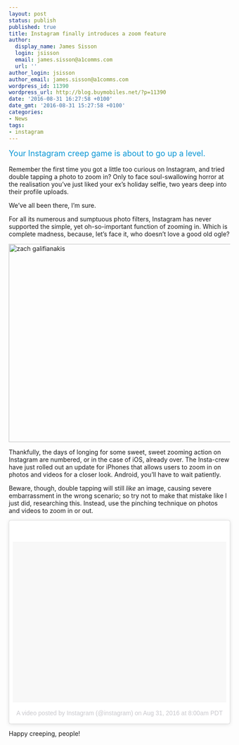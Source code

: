 ```yaml
---
layout: post
status: publish
published: true
title: Instagram finally introduces a zoom feature
author:
  display_name: James Sisson
  login: jsisson
  email: james.sisson@a1comms.com
  url: ''
author_login: jsisson
author_email: james.sisson@a1comms.com
wordpress_id: 11390
wordpress_url: http://blog.buymobiles.net/?p=11390
date: '2016-08-31 16:27:58 +0100'
date_gmt: '2016-08-31 15:27:58 +0100'
categories:
- News
tags:
- instagram
---
```

<p><span class="postStandFirst" style="color: #0896d5; line-height: 26px; font-size: 18px;">Your Instagram creep game is about to go up a level.</span></p>
<p>Remember the first time you got a little too curious on Instagram, and tried double tapping a photo to zoom in? Only to face&nbsp;soul-swallowing horror at the realisation you&rsquo;ve just liked your ex&rsquo;s holiday selfie, two years deep into their profile uploads.</p>
<p>We&rsquo;ve all been there, I&rsquo;m sure.</p>
<p>For all its numerous and sumptuous photo filters, Instagram has never supported the simple, yet oh-so-important function of zooming in. Which is complete madness, because, let&rsquo;s face it, who doesn&rsquo;t love a good old ogle?</p>
<p><img class="aligncenter wp-image-11403" src="https://a1comms-blog-buymobiles.storage.googleapis.com/2016/08/zach-galifianakis.gif" alt="zach galifianakis" width="600" height="450" /></p>
<p>Thankfully, the days of longing for some sweet, sweet zooming action on Instagram are numbered, or in the case of iOS, already over. The Insta-crew have just rolled out an update for iPhones that allows users to zoom in on photos and videos for a closer look. Android, you&rsquo;ll have to wait patiently.</p>
<p>Beware, though, double tapping will still <em>like</em> an image, causing severe embarrassment in the wrong scenario; so try not to make that mistake like I just did, researching this. Instead, use the pinching technique on photos and videos to zoom in or out.</p>
<blockquote class="instagram-media" style="background: #FFF; border: 0; border-radius: 3px; box-shadow: 0 0 1px 0 rgba(0,0,0,0.5),0 1px 10px 0 rgba(0,0,0,0.15); margin: 1px; max-width: 658px; padding: 0; width: calc(100% - 2px);" data-instgrm-version="7">
<div style="padding: 8px;">
<div style="background: #F8F8F8; line-height: 0; margin-top: 40px; padding: 37.5% 0; text-align: center; width: 100%;"></div>
<p style="color: #c9c8cd; font-family: Arial,sans-serif; font-size: 14px; line-height: 17px; margin-bottom: 0; margin-top: 8px; overflow: hidden; padding: 8px 0 7px; text-align: center; text-overflow: ellipsis; white-space: nowrap;"><a style="color: #c9c8cd; font-family: Arial,sans-serif; font-size: 14px; font-style: normal; font-weight: normal; line-height: 17px; text-decoration: none;" href="https://www.instagram.com/p/BJxv5WthYas/" target="_blank">A video posted by Instagram (@instagram)</a> on <time style="font-family: Arial,sans-serif; font-size: 14px; line-height: 17px;" datetime="2016-08-31T15:00:06+00:00">Aug 31, 2016 at 8:00am PDT</time></p>
</div>
</blockquote>
<p><script async defer src="//platform.instagram.com/en_US/embeds.js"></script></p>
<p>Happy creeping, people!</p>
